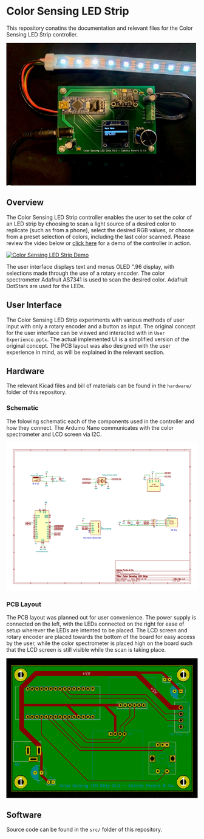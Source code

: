 # Color Sensing LED Strip

This repository conatins the documentation and relevant files for the Color Sensing LED Strip controller. 

<img src="/images/controller.jpg" alt="drawing" width="500"/>


## Overview
The Color Sensing LED Strip controller enables the user to set the color of an LED strip by choosing to scan a light source of a desired color to replicate (such as from a phone), select the desired RGB values, or choose from a preset selection of colors, including the last color scanned. Please review the video below or [click here]( https://youtu.be/J2j3cKCgywg) for a demo of the controller in action.


[![Color Sensing LED Strip Demo](http://img.youtube.com/vi/J2j3cKCgywg/0.jpg)](http://www.youtube.com/watch?v=J2j3cKCgywg "Color Sensing LED Strip Demo")

The user interface displays text and menus OLED ".96 display, with selections made through the use of a rotary encoder. The color spectrometer Adafruit AS7341 is used to scan the desired color. Adafruit DotStars are used for the LEDs.

## User Interface 

The Color Sensing LED Strip experiments with various methods of user input with only a rotary encoder and a button as input. The original concept for the user interface can be viewed and interacted with in `User Experience.pptx`. The actual implemented UI is a simplified version of the original concept. The PCB layout was also designed with the user experience in mind, as will be explained in the relevant section.



## Hardware

The relevant Kicad files and bill of materials can be found in the `hardware/` folder of this repository.

### Schematic 

The folowing schematic each of the components used in the controller and how they connect. The Arduino Nano communicates with the color spectrometer and LCD screen via I2C. 


<img src="/images/Schematic_v1.1.png" alt="drawing" width="600"/>

 
### PCB Layout

The PCB layout was planned out for user convenience. The power supply is connected on the left, with the LEDs connected on the right for ease of setup wherever the LEDs are intented to be placed. The LCD screen and rotary encoder are placed towards the bottom of the board for easy access by the user, while the color spectrometer is placed high on the board such that the LCD screen is still visible while the scan is taking place.

 ![](/images/PCB_v1.0.png)
 

## Software 

Source code can be found in the `src/` folder of this repository. 



